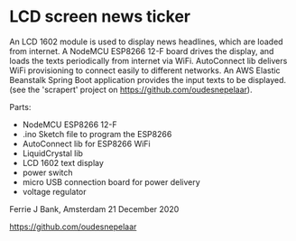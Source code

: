 # LCD screen news ticker

An LCD 1602 module is used to display news headlines, which are loaded from internet.
A NodeMCU ESP8266 12-F board drives the display, and loads the texts periodically from internet via WiFi.
AutoConnect lib delivers WiFi provisioning to connect easily to different networks.
An AWS Elastic Beanstalk Spring Boot application provides the input texts to be displayed. (see the 'scrapert' project on https://github.com/oudesnepelaar).

Parts:
 - NodeMCU ESP8266 12-F
 - .ino Sketch file to program the ESP8266
 - AutoConnect lib for ESP8266 WiFi
 - LiquidCrystal lib
 - LCD 1602 text display
 - power switch
 - micro USB connection board for power delivery
 - voltage regulator

Ferrie J Bank,
Amsterdam 21 December 2020

https://github.com/oudesnepelaar
